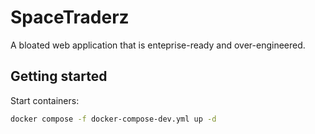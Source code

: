 # SpaceTraderz

A bloated web application that is enteprise-ready and over-engineered.

## Getting started

Start containers:
```sh
docker compose -f docker-compose-dev.yml up -d
```